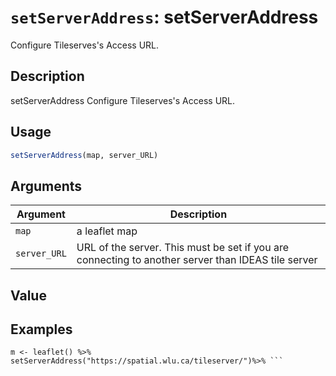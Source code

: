 # `setServerAddress`: setServerAddress
 Configure Tileserves's Access URL.

## Description


 setServerAddress
 Configure Tileserves's Access URL.


## Usage

```r
setServerAddress(map, server_URL)
```


## Arguments

Argument      |Description
------------- |----------------
```map```     |     a leaflet map
```server_URL```     |     URL of the server. This must be set if you are connecting to another server than IDEAS tile server

## Value


 


## Examples

```   
m <- leaflet() %>%
setServerAddress("https://spatial.wlu.ca/tileserver/")%>% ```   